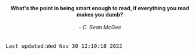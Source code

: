 
<div align="center"><b><span>What's the point in being smart enough to read, if everything you read makes you dumb?</span></b><br><br><i> - C. Sean McGee</i></div>
<br><br><kbd>Last updated:Wed Nov 30 12:10:18 2022</kbd>